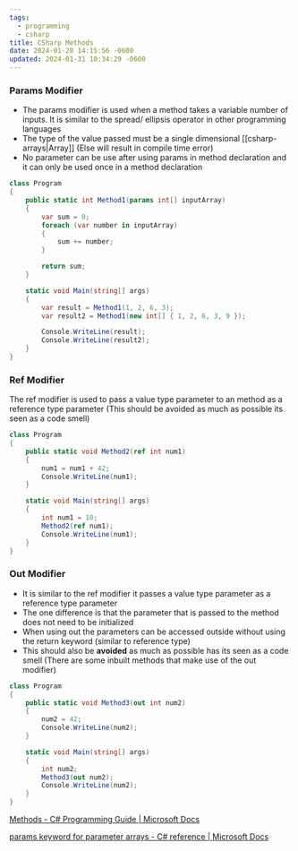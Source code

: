 ```yaml
---
tags:
  - programming
  - csharp
title: CSharp Methods
date: 2024-01-28 14:15:56 -0600
updated: 2024-01-31 10:34:29 -0600
---
```


### Params Modifier

* The params modifier is used when a method takes a variable number of inputs. It is similar to the spread/ ellipsis operator in other programming languages
* The type of the value passed must be a single dimensional [[csharp-arrays|Array]] (Else will result in compile time error)
* No parameter can be use after using params in method declaration and it can only be used once in a method declaration

````csharp
class Program
{
    public static int Method1(params int[] inputArray)
    {
        var sum = 0;
        foreach (var number in inputArray)
        {
            sum += number;
        }

        return sum;
    }

    static void Main(string[] args)
    {
        var result = Method1(1, 2, 6, 3);
        var result2 = Method1(new int[] { 1, 2, 6, 3, 9 });

        Console.WriteLine(result);
        Console.WriteLine(result2);
    }
}
````

### Ref Modifier

The ref modifier is used to pass a value type parameter to an method as a reference type parameter (This should be avoided as much as possible its seen as a code smell)

````csharp
class Program
{
    public static void Method2(ref int num1)
    {
        num1 = num1 + 42;
        Console.WriteLine(num1);
    }

    static void Main(string[] args)
    {
        int num1 = 10;
        Method2(ref num1);
        Console.WriteLine(num1);
    }
}
````

### Out Modifier

* It is similar to the ref modifier it passes a value type parameter as a reference type parameter
* The one difference is that the parameter that is passed to the method does not need to be initialized
* When using out the parameters can be accessed outside without using the return keyword (similar to reference type)
* This should also be **avoided** as much as possible has its seen as a code smell (There are some inbuilt methods that make use of the out modifier)

````csharp
class Program
{
    public static void Method3(out int num2)
    {
        num2 = 42;
        Console.WriteLine(num2);
    }

    static void Main(string[] args)
    {
		int num2;
        Method3(out num2);
        Console.WriteLine(num2);
    }
}
````

[Methods - C# Programming Guide | Microsoft Docs](https://docs.microsoft.com/en-us/dotnet/csharp/programming-guide/classes-and-structs/methods)  

[params keyword for parameter arrays - C# reference | Microsoft Docs](https://docs.microsoft.com/en-us/dotnet/csharp/language-reference/keywords/params)

